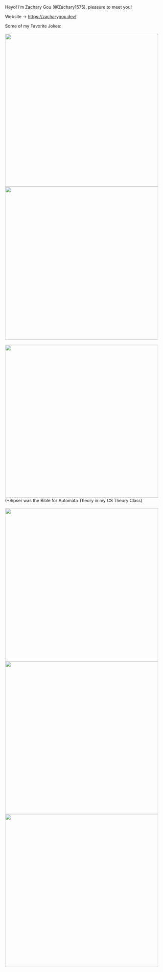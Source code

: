 Heyo! I’m Zachary Gou (@Zachary1575), pleasure to meet you!

Website -> <a>https://zacharygou.dev/</a>

Some of my Favorite Jokes:
<br>
<br>
<img src="https://pbs.twimg.com/media/FkLb6DSXoAAlKjw.jpg" width="500" />
<br>
<img src="https://www.oneweirdkerneltrick.com/paperfigs/vapnik.jpg" width="500" />
<br>
<br>
<img src="https://i.redd.it/51c2i8p9ovy31.png" width="500" />
<br>
(*Sipser was the Bible for Automata Theory in my CS Theory Class)
<br>
<br>
<img src="https://www.oneweirdkerneltrick.com/paperfigs/patriotslash.png" width="500" />
<br>
<img src="https://i.redd.it/k0ozh7tg40751.jpg" width="500" />
<br>
<img src="https://files.speakerdeck.com/presentations/383a048655cc4b7fa71c7162cb3a6676/slide_34.jpg" width="500" />



